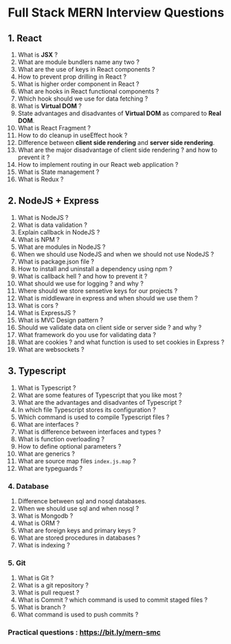 # Full Stack MERN Interview Questions

## 1. React

1. What is **JSX** ?
2. What are module bundlers name any two ?
3. What are the use of keys in React components ?
4. How to prevent prop drilling in React ?
5. What is higher order component in React ?
6. What are hooks in React functional components ?
7. Which hook should we use for data fetching ?
8. What is **Virtual DOM** ?
9. State advantages and disadvantes of **Virtual DOM** as compared to **Real DOM**.
10. What is React Fragment ?
11. How to do cleanup in useEffect hook ?
12. Difference between **client side rendering** and **server side rendering**.
13. What are the major disadvantage of client side rendering ? and how to prevent it ?
14. How to implement routing in our React web application ?
15. What is State management ?
16. What is Redux ?

## 2. NodeJS + Express

1. What is NodeJS ?
2. What is data validation ?
3. Explain callback in NodeJS ?
4. What is NPM ?
5. What are modules in NodeJS ?
6. When we should use NodeJS and when we should not use NodeJS ?
7. What is package.json file ?
8. How to install and uninstall a dependency using npm ?
9. What is callback hell ? and how to prevent it ?
10. What should we use for logging ? and why ?
11. Where should we store sensetive keys for our projects ?
12. What is middleware in express and when should we use them ?
13. What is cors ?
14. What is ExpressJS ?
15. What is MVC Design pattern ?
16. Should we validate data on client side or server side ? and why ?
17. What framework do you use for validating data ?
18. What are cookies ? and what function is used to set cookies in Express ?
19. What are websockets ?

## 3. Typescript

1. What is Typescript ?
2. What are some features of Typescript that you like most ?
3. What are the advantages and disadvantes of Typescript ?
4. In which file Typescript stores its configuration ?
5. Which command is used to compile Typescript files ?
6. What are interfaces ?
7. What is difference between interfaces and types ?
8. What is function overloading ?
9. How to define optional parameters ?
10. What are generics ?
11. What are source map files `index.js.map` ?
12. What are typeguards ?

### 4. Database

1. Difference between sql and nosql databases.
2. When we should use sql and when nosql ?
3. What is Mongodb ?
4. What is ORM ?
5. What are foreign keys and primary keys ?
6. What are stored procedures in databases ?
7. What is indexing ?

### 5. Git

1. What is Git ?
2. What is a git repository ?
3. What is pull request ?
4. What is Commit ? which command is used to commit staged files ?
5. What is branch ?
6. What command is used to push commits ?

### Practical questions : https://bit.ly/mern-smc
